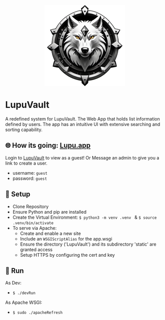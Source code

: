 <p align="center">
  <img src="static/img/favicon-x256.png" />
</p>


# LupuVault
A redefined system for LupuVault. The Web App that holds list information defined by users. The app has an intuitive UI with extensive searching and sorting capability.

## :globe_with_meridians: How its going: [Lupu.app](https://lupu.app)

Login to [LupuVault](https://lupu.app/login) to view as a guest! Or Message an admin to give you a link to create a user.

 - username: `guest`
 - password: `guest`


## :hammer: Setup

- Clone Repository
- Ensure Python and pip are installed
- Create the Virtual Environment: `$ python3 -m venv .venv ` & `$ source .venv/bin/activate`
- To serve via Apache:
    - Create and enable a new site
    - Include an `WSGIScriptAlias` for the app.wsgi
    - Ensure the directory ('LupuVault') and its subdirectory 'static' are granted access
    - Setup HTTPS by configuring the cert and key

## :red_car: Run

As Dev:

 - `$ ./devRun`

As Apache WSGI:

 - `$ sudo ./apacheRefresh`